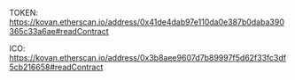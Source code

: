 TOKEN:
https://kovan.etherscan.io/address/0x41de4dab97e110da0e387b0daba390365c33a6ae#readContract

ICO:
https://kovan.etherscan.io/address/0x3b8aee9607d7b89997f5d62f33fc3df5cb216658#readContract